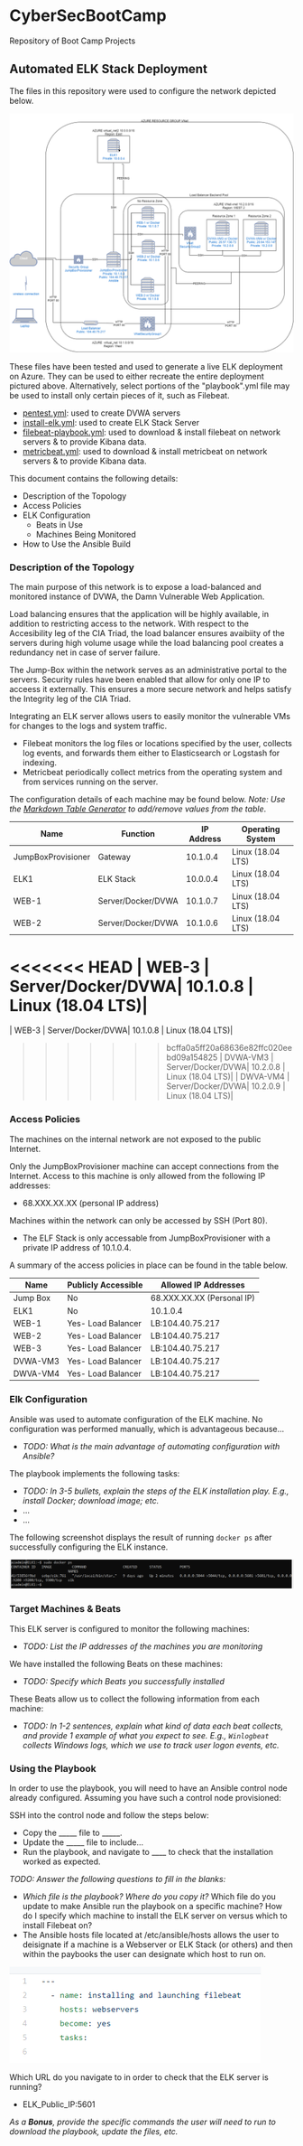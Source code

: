 # CyberSecBootCamp
Repository of Boot Camp Projects

## Automated ELK Stack Deployment

The files in this repository were used to configure the network depicted below.

![](https://github.com/Scott-Rasmussen/CyberSecBootCamp/blob/main/diagrams/AZURE_Cloud_Updated.png)

These files have been tested and used to generate a live ELK deployment on Azure. They can be used to either recreate the entire deployment pictured above. Alternatively, select portions of the "playbook".yml file may be used to install only certain pieces of it, such as Filebeat.

* [pentest.yml](ansible/pentest.yml): used to create DVWA servers
* [install-elk.yml](ansible/install-elk.yml): used to create ELK Stack Server
* [filebeat-playbook.yml](ansible/filebeat-playbook.yml): used to download & install filebeat on network servers & to provide Kibana data.
* [metricbeat.yml](ansible/metricbeat.yml): used to download & install metricbeat on network servers & to provide Kibana data.

This document contains the following details:
- Description of the Topology
- Access Policies
- ELK Configuration
  - Beats in Use
  - Machines Being Monitored
- How to Use the Ansible Build


### Description of the Topology

The main purpose of this network is to expose a load-balanced and monitored instance of DVWA, the Damn Vulnerable Web Application.

Load balancing ensures that the application will be highly available, in addition to restricting access to the network.
With respect to the Accesibility leg of the CIA Triad, the load balancer ensures avaibiity of the servers during high volume usage
while the load balancing pool creates a redundancy net in case of server failure.  

The Jump-Box within the network serves as an administrative portal to the servers.  Security rules have been enabled that allow for
only one IP to acceess it externally.  This ensures a more secure network and helps satisfy the Integrity leg of the CIA Triad.  

Integrating an ELK server allows users to easily monitor the vulnerable VMs for changes to the logs and system traffic.
- Filebeat monitors the log files or locations specified by the user, collects log events, and forwards them either to Elasticsearch 
  or Logstash for indexing.
- Metricbeat periodically collect metrics from the operating system and from services running on the server.

The configuration details of each machine may be found below.
_Note: Use the [Markdown Table Generator](http://www.tablesgenerator.com/markdown_tables) to add/remove values from the table_.

| Name                | Function          | IP Address | Operating System |
|---------------------|-------------------|------------|------------------|
| JumpBoxProvisioner  | Gateway           | 10.1.0.4   | Linux (18.04 LTS)|
| ELK1                | ELK Stack         | 10.0.0.4   | Linux (18.04 LTS)|
| WEB-1               | Server/Docker/DVWA| 10.1.0.7   | Linux (18.04 LTS)|
| WEB-2               | Server/Docker/DVWA| 10.1.0.6   | Linux (18.04 LTS)|
<<<<<<< HEAD
| WEB-3               | Server/Docker/DVWA| 10.1.0.8   | Linux (18.04 LTS)|     
=======
| WEB-3               | Server/Docker/DVWA| 10.1.0.8   | Linux (18.04 LTS)|         
>>>>>>> bcffa0a5ff20a68636e82ffc020eebd09a154825
| DVWA-VM3            | Server/Docker/DVWA| 10.2.0.8   | Linux (18.04 LTS)|
| DWVA-VM4            | Server/Docker/DVWA| 10.2.0.9   | Linux (18.04 LTS)|


### Access Policies

The machines on the internal network are not exposed to the public Internet. 

Only the JumpBoxProvisioner machine can accept connections from the Internet. Access to this machine is only allowed from the following IP addresses:
- 68.XXX.XX.XX (personal IP address)

Machines within the network can only be accessed by SSH (Port 80).
- The ELF Stack is only accessable from JumpBoxProvisioner with a private IP address of 10.1.0.4.

A summary of the access policies in place can be found in the table below.

| Name     | Publicly Accessible | Allowed IP Addresses      |
|----------|---------------------|---------------------------|
| Jump Box | No                  | 68.XXX.XX.XX (Personal IP)|
|  ELK1    | No                  | 10.1.0.4                  |
| WEB-1    | Yes- Load Balancer  | LB:104.40.75.217          |
| WEB-2    | Yes- Load Balancer  | LB:104.40.75.217          | 
| WEB-3    | Yes- Load Balancer  | LB:104.40.75.217          |     
| DVWA-VM3 | Yes- Load Balancer  | LB:104.40.75.217          |
| DWVA-VM4 | Yes- Load Balancer  | LB:104.40.75.217          |         

### Elk Configuration

Ansible was used to automate configuration of the ELK machine. No configuration was performed manually, which is advantageous because...
- _TODO: What is the main advantage of automating configuration with Ansible?_

The playbook implements the following tasks:
- _TODO: In 3-5 bullets, explain the steps of the ELK installation play. E.g., install Docker; download image; etc._
- ...
- ...

The following screenshot displays the result of running `docker ps` after successfully configuring the ELK instance.

![](https://github.com/Scott-Rasmussen/CyberSecBootCamp/blob/main/Images/docker%20ps.png)

### Target Machines & Beats
This ELK server is configured to monitor the following machines:
- _TODO: List the IP addresses of the machines you are monitoring_

We have installed the following Beats on these machines:
- _TODO: Specify which Beats you successfully installed_

These Beats allow us to collect the following information from each machine:
- _TODO: In 1-2 sentences, explain what kind of data each beat collects, and provide 1 example of what you expect to see. E.g., `Winlogbeat` collects Windows logs, which we use to track user logon events, etc._

### Using the Playbook
In order to use the playbook, you will need to have an Ansible control node already configured. Assuming you have such a control node provisioned: 

SSH into the control node and follow the steps below:
- Copy the _____ file to _____.
- Update the _____ file to include...
- Run the playbook, and navigate to ____ to check that the installation worked as expected.

_TODO: Answer the following questions to fill in the blanks:_
- _Which file is the playbook? Where do you copy it?_
Which file do you update to make Ansible run the playbook on a specific machine? How do I specify which machine to install the ELK server on versus which to install Filebeat on?
- The Ansible hosts file located at /etc/ansible/hosts allows the user to deisignate if a machine is a Webserver or ELK Stack (or others) and then within the paybooks the user can designate which host to run on.

![](https://github.com/Scott-Rasmussen/CyberSecBootCamp/blob/main/Images/hosts%20screenshot.png)

Which URL do you navigate to in order to check that the ELK server is running?
- ELK_Public_IP:5601

_As a **Bonus**, provide the specific commands the user will need to run to download the playbook, update the files, etc._
